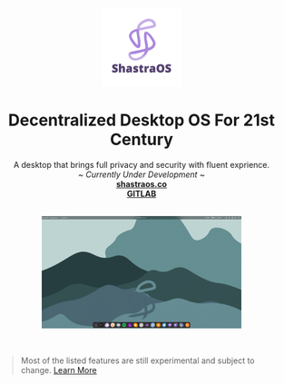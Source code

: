 <p align="center">
   <img width="140" height="140" src="https://github.com/Shastra-OS/.github/blob/main/profile/assets/logo.png" alt="Logo">
  <h1 align="center"><b>Decentralized Desktop OS For 21st Century</b></h1>
  <p align="center">
  A desktop that brings full privacy and security with fluent exprience.
    <br />
    <i>~ Currently Under Development ~</i>
    <br />
    <a href="https://shastraos.co"><strong>shastraos.co</strong></a><br>
    <a href="https://gitlab.com/shastraos"><strong>GITLAB</strong></a>
    <br />
    <br />
  </p>
</p>

<p align="center">
  <img width="70%" height="70%" src="https://github.com/Shastra-OS/.github/blob/main/profile/assets/banner.png" alt="Banner">
</p>
    <br />
    
> Most of the listed features are still experimental and subject to change. [Learn More](https://shastraos.co/docs/previewterms)

